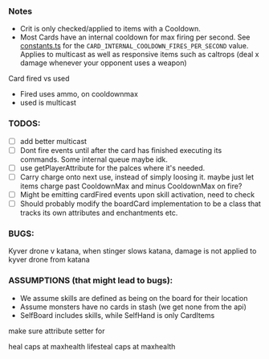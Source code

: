 ### Notes

- Crit is only checked/applied to items with a Cooldown.
- Most Cards have an internal cooldown for max firing per second. See [constants.ts](../engine2/constants.ts) for the `CARD_INTERNAL_COOLDOWN_FIRES_PER_SECOND` value. Applies to multicast as well as responsive items such as caltrops (deal x damage whenever your opponent uses a weapon)

Card fired vs used

- Fired uses ammo, on cooldownmax
- used is multicast

### TODOS:

- [ ] add better multicast
- [ ] Dont fire events until after the card has finished executing its commands. Some internal queue maybe idk.
- [ ] use getPlayerAttribute for the palces where it's needed.
- [ ] Carry charge onto next use, instead of simply loosing it. maybe just let items charge past CooldownMax and minus CooldownMax on fire?
- [ ] Might be emitting cardFired events upon skill activation, need to check
- [ ] Should probably modify the boardCard implementation to be a class that tracks its own attributes and enchantments etc.

### BUGS:

Kyver drone v katana, when stinger slows katana, damage is not applied to kyver drone from katana

### ASSUMPTIONS (that might lead to bugs):

- We assume skills are defined as being on the board for their location
- Assume monsters have no cards in stash (we get none from the api)
- SelfBoard includes skills, while SelfHand is only CardItems


make sure attribute setter for

heal caps at maxhealth
lifesteal caps at maxhealth